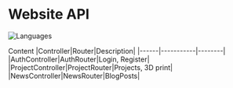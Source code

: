 # Website API

![Languages](https://arvidgithubembed.herokuapp.com/skills?languages=javascript,typescript,express,php&backgroundcolor=0D1117&title=Languages%20used%20im%20this%20project&titlecolor=ffffff&textcolor=000000&boxcolor=c6bcbc&bordercolor=0D1117)

Content
|Controller|Router|Description|
|------|-----------|--------|
|AuthController|AuthRouter|Login, Register|
|ProjectController|ProjectRouter|Projects, 3D print|
|NewsController|NewsRouter|BlogPosts|
